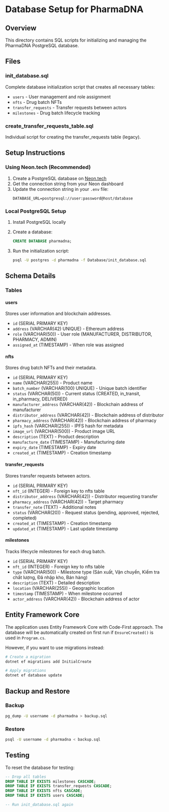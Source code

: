 # Database Setup for PharmaDNA

## Overview
This directory contains SQL scripts for initializing and managing the PharmaDNA PostgreSQL database.

## Files

### init_database.sql
Complete database initialization script that creates all necessary tables:
- `users` - User management and role assignment
- `nfts` - Drug batch NFTs
- `transfer_requests` - Transfer requests between actors
- `milestones` - Drug batch lifecycle tracking

### create_transfer_requests_table.sql
Individual script for creating the transfer_requests table (legacy).

## Setup Instructions

### Using Neon.tech (Recommended)

1. Create a PostgreSQL database on [Neon.tech](https://neon.tech)
2. Get the connection string from your Neon dashboard
3. Update the connection string in your `.env` file:
   ```env
   DATABASE_URL=postgresql://user:password@host/database
   ```

### Local PostgreSQL Setup

1. Install PostgreSQL locally
2. Create a database:
   ```sql
   CREATE DATABASE pharmadna;
   ```

3. Run the initialization script:
   ```bash
   psql -U postgres -d pharmadna -f Database/init_database.sql
   ```

## Schema Details

### Tables

#### users
Stores user information and blockchain addresses.
- `id` (SERIAL PRIMARY KEY)
- `address` (VARCHAR(42) UNIQUE) - Ethereum address
- `role` (VARCHAR(50)) - User role (MANUFACTURER, DISTRIBUTOR, PHARMACY, ADMIN)
- `assigned_at` (TIMESTAMP) - When role was assigned

#### nfts
Stores drug batch NFTs and their metadata.
- `id` (SERIAL PRIMARY KEY)
- `name` (VARCHAR(255)) - Product name
- `batch_number` (VARCHAR(100) UNIQUE) - Unique batch identifier
- `status` (VARCHAR(50)) - Current status (CREATED, in_transit, in_pharmacy, DELIVERED)
- `manufacturer_address` (VARCHAR(42)) - Blockchain address of manufacturer
- `distributor_address` (VARCHAR(42)) - Blockchain address of distributor
- `pharmacy_address` (VARCHAR(42)) - Blockchain address of pharmacy
- `ipfs_hash` (VARCHAR(255)) - IPFS hash for metadata
- `image_url` (VARCHAR(500)) - Product image URL
- `description` (TEXT) - Product description
- `manufacture_date` (TIMESTAMP) - Manufacturing date
- `expiry_date` (TIMESTAMP) - Expiry date
- `created_at` (TIMESTAMP) - Creation timestamp

#### transfer_requests
Stores transfer requests between actors.
- `id` (SERIAL PRIMARY KEY)
- `nft_id` (INTEGER) - Foreign key to nfts table
- `distributor_address` (VARCHAR(42)) - Distributor requesting transfer
- `pharmacy_address` (VARCHAR(42)) - Target pharmacy
- `transfer_note` (TEXT) - Additional notes
- `status` (VARCHAR(20)) - Request status (pending, approved, rejected, completed)
- `created_at` (TIMESTAMP) - Creation timestamp
- `updated_at` (TIMESTAMP) - Last update timestamp

#### milestones
Tracks lifecycle milestones for each drug batch.
- `id` (SERIAL PRIMARY KEY)
- `nft_id` (INTEGER) - Foreign key to nfts table
- `type` (VARCHAR(50)) - Milestone type (Sản xuất, Vận chuyển, Kiểm tra chất lượng, Đã nhập kho, Bán hàng)
- `description` (TEXT) - Detailed description
- `location` (VARCHAR(255)) - Geographic location
- `timestamp` (TIMESTAMP) - When milestone occurred
- `actor_address` (VARCHAR(42)) - Blockchain address of actor

## Entity Framework Core

The application uses Entity Framework Core with Code-First approach. The database will be automatically created on first run if `EnsureCreated()` is used in `Program.cs`.

However, if you want to use migrations instead:

```bash
# Create a migration
dotnet ef migrations add InitialCreate

# Apply migrations
dotnet ef database update
```

## Backup and Restore

### Backup
```bash
pg_dump -U username -d pharmadna > backup.sql
```

### Restore
```bash
psql -U username -d pharmadna < backup.sql
```

## Testing

To reset the database for testing:

```sql
-- Drop all tables
DROP TABLE IF EXISTS milestones CASCADE;
DROP TABLE IF EXISTS transfer_requests CASCADE;
DROP TABLE IF EXISTS nfts CASCADE;
DROP TABLE IF EXISTS users CASCADE;

-- Run init_database.sql again
```

